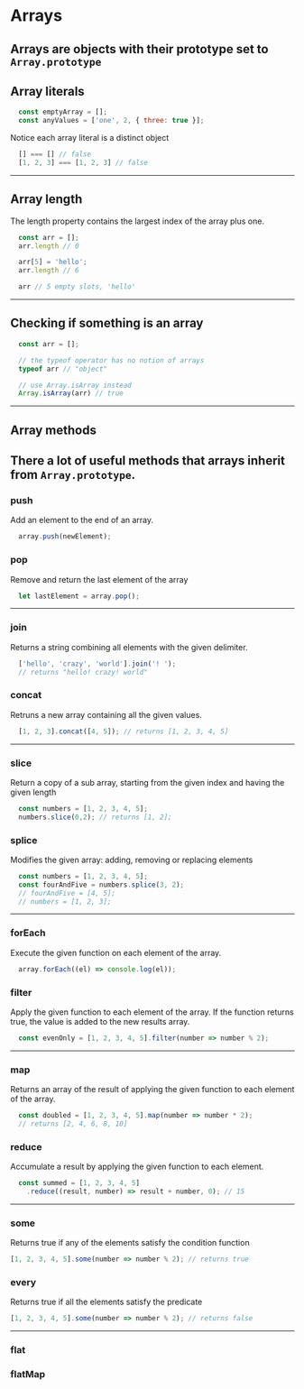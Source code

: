# Arrays

Arrays are objects with their prototype set to `Array.prototype`
---

## Array literals

```javascript
  const emptyArray = [];
  const anyValues = ['one', 2, { three: true }];
```

Notice each array literal is a distinct object

```javascript
  [] === [] // false
  [1, 2, 3] === [1, 2, 3] // false
```
---

## Array length
The length property contains the largest index of the array plus one.
```javascript
  const arr = [];
  arr.length // 0

  arr[5] = 'hello';
  arr.length // 6

  arr // 5 empty slots, 'hello'
```
---

## Checking if something is an array
```javascript
  const arr = [];

  // the typeof operator has no notion of arrays
  typeof arr // "object"

  // use Array.isArray instead
  Array.isArray(arr) // true
```
---

## Array methods
There a lot of useful methods that arrays inherit from `Array.prototype`.
---

### push
Add an element to the end of an array.
```javascript
  array.push(newElement);
```

### pop
Remove and return the last element of the array
```javascript
  let lastElement = array.pop();
```
---

### join
Returns a string combining all elements with the given delimiter.
```javascript
  ['hello', 'crazy', 'world'].join('! ');
  // returns "hello! crazy! world"
```

### concat
Retruns a new array containing all the given values.
```javascript
  [1, 2, 3].concat([4, 5]); // returns [1, 2, 3, 4, 5]
```
---

### slice
Return a copy of a sub array,
starting from the given index and having the given length
```javascript
  const numbers = [1, 2, 3, 4, 5];
  numbers.slice(0,2); // returns [1, 2];
```

### splice
Modifies the given array:
adding, removing or replacing elements
```javascript
  const numbers = [1, 2, 3, 4, 5];
  const fourAndFive = numbers.splice(3, 2);
  // fourAndFive = [4, 5];
  // numbers = [1, 2, 3];
```
---

### forEach
Execute the given function on each element of the array.
```javascript
  array.forEach((el) => console.log(el));
```

### filter
Apply the given function to each element of the array.
If the function returns true, the value is added to the new results array.
```javascript
  const evenOnly = [1, 2, 3, 4, 5].filter(number => number % 2);
```
---

### map
Returns an array of the result of applying
the given function to each element of the array.
```javascript
  const doubled = [1, 2, 3, 4, 5].map(number => number * 2);
  // returns [2, 4, 6, 8, 10]
```

### reduce
Accumulate a result by applying the given function to each element.
```javascript
  const summed = [1, 2, 3, 4, 5]
    .reduce((result, number) => result + number, 0); // 15
```
---

### some
Returns true if any of the elements satisfy the condition function
```javascript
[1, 2, 3, 4, 5].some(number => number % 2); // returns true
```

### every
Returns true if all the elements satisfy the predicate
```javascript
[1, 2, 3, 4, 5].some(number => number % 2); // returns false
```
---
### flat

### flatMap